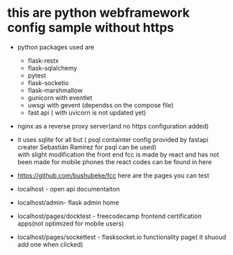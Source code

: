 # this are python webframework config sample without https 
 * python packages used are 
    * flask-restx
    * flask-sqlalchemy
    * pytest
    * flask-socketio
    * flask-marshmallow
    * gunicorn with eventlet
    * uwsgi with gevent (dependss on the compose file)
    * fast api ( with uvicorn is not updated yet)

 * nginx as a reverse proxy server(and no https configuration added)
 * it uses sqlite for all but ( psql containter config provided by fastapi creater Sebastián Ramírez for psql can be used) \
 with slight modification
the front end fcc is made by react and has not been made for mobile phones
the react codes can be found in here 
 * https://github.com/bushubeke/fcc
here are the pages you can test
  * localhost - open api documentaiton 
  * localhost/admin- flask admin home
  * localhost/pages/docktest - freecodecamp frontend certification apps(not optimized for mobile users)
  * localhost/pages/sockettest - flasksocket.io functionality page( it shuoud add one when clicked)

